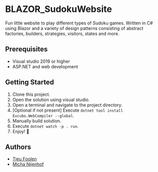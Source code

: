 # BLAZOR_SudokuWebsite
Fun little website to play different types of Sudoku games. Written in C# using Blazor and a variety of design patterns consisting of abstract factories, builders, strategies, visitors, states and more.

## Prerequisites
- Visual studio 2019 or higher
- ASP.NET and web development

## Getting Started
1. Clone this project.
2. Open the solution using visual studio.
3. Open a terminal and navigate to the project directory.
4. [Optional if not present] Execute `dotnet tool install Excubo.WebCompiler --global`.
5. Manually build solution.
6. Execute `dotnet watch -p . run`.
7. Enjoy! :tada:

## Authors
- [Tjeu Foolen](https://github.com/tjeufoolen)
- [Micha Nijenhof](https://github.com/nijenhof)
